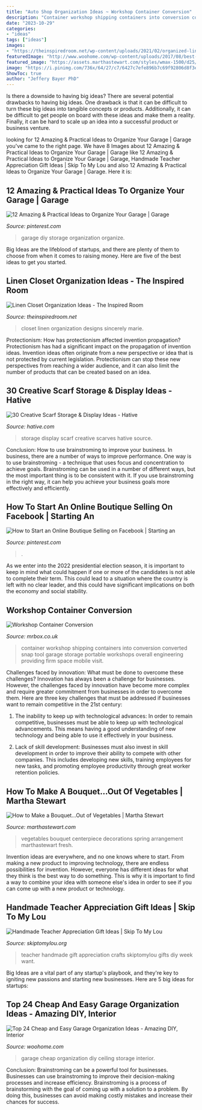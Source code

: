 ```yaml
---
title: "Auto Shop Organization Ideas ~ Workshop Container Conversion"
description: "Container workshop shipping containers into conversion converted snap tool garage storage portable workshops overall engineering providing firm space mobile visit"
date: "2023-10-29"
categories:
- "ideas"
tags: ["ideas"]
images:
- "https://theinspiredroom.net/wp-content/uploads/2021/02/organized-linen-closet-floral-wallpaper-2.jpg"
featuredImage: "http://www.woohome.com/wp-content/uploads/2017/08/best-garage-storage-ideas-22.jpg"
featured_image: "https://assets.marthastewart.com/styles/wmax-1500/d25/Culinary-Centerpiece-0316/Culinary-Centerpiece-0316.jpg?itok=ilor3sLk"
image: "https://i.pinimg.com/736x/64/27/c7/6427c7efe896b7c69f92806d8f3e997b.jpg"
ShowToc: true
author: "Jeffery Bayer PhD"
---
```



Is there a downside to having big ideas?
There are several potential drawbacks to having big ideas. One drawback is that it can be difficult to turn these big ideas into tangible concepts or products. Additionally, it can be difficult to get people on board with these ideas and make them a reality. Finally, it can be hard to scale up an idea into a successful product or business venture.

	

		
looking for 12 Amazing &amp; Practical Ideas to Organize Your Garage | Garage you've came to the right page. We have 8 Images about 12 Amazing &amp; Practical Ideas to Organize Your Garage | Garage like 12 Amazing &amp; Practical Ideas to Organize Your Garage | Garage, Handmade Teacher Appreciation Gift Ideas | Skip To My Lou and also 12 Amazing &amp; Practical Ideas to Organize Your Garage | Garage. Here it is:
		
    
## 12 Amazing &amp; Practical Ideas To Organize Your Garage | Garage

<img loading=lazy src="https://i.pinimg.com/736x/0b/86/c3/0b86c361476c0dc6948e1e060ae0aa6b.jpg" onerror="this.onerror=null;this.src='https://tse2.mm.bing.net/th?id=OIP.TDzxANFJgUoxz_n9V_iggQHaLH&amp;pid=15.1';" alt="12 Amazing &amp; Practical Ideas to Organize Your Garage | Garage">

_Source: pinterest.com_

>garage diy storage organization organize. 

	

Big Ideas are the lifeblood of startups, and there are plenty of them to choose from when it comes to raising money. Here are five of the best ideas to get you started.

    
## Linen Closet Organization Ideas - The Inspired Room

<img loading=lazy src="https://theinspiredroom.net/wp-content/uploads/2021/02/organized-linen-closet-floral-wallpaper-2.jpg" onerror="this.onerror=null;this.src='https://tse2.mm.bing.net/th?id=OIP.1-nulR4sboQ-DXLRv_GnrQHaLH&amp;pid=15.1';" alt="Linen Closet Organization Ideas - The Inspired Room">

_Source: theinspiredroom.net_

>closet linen organization designs sincerely marie. 

	

Protectionism: How has protectionism affected invention propagation?
Protectionism has had a significant impact on the propagation of invention ideas. Invention ideas often originate from a new perspective or idea that is not protected by current legislation. Protectionism can stop these new perspectives from reaching a wider audience, and it can also limit the number of products that can be created based on an idea.

    
## 30 Creative Scarf Storage &amp; Display Ideas - Hative

<img loading=lazy src="https://hative.com/wp-content/uploads/2015/03/scarf-storage-ideas/7-creative-scarf-storage-and-display-ideas.jpg" onerror="this.onerror=null;this.src='https://tse2.mm.bing.net/th?id=OIP.l2aJPKQK8__Zzwv7XVX_gAHaLI&amp;pid=15.1';" alt="30 Creative Scarf Storage &amp; Display Ideas - Hative">

_Source: hative.com_

>storage display scarf creative scarves hative source. 

	

Conclusion: How to use brainstroming to improve your business.
In business, there are a number of ways to improve performance. One way is to use brainstroming - a technique that uses focus and concentration to achieve goals. Brainstroming can be used in a number of different ways, but the most important thing is to be consistent with it. If you use brainstroming in the right way, it can help you achieve your business goals more effectively and efficiently.

    
## How To Start An Online Boutique Selling On Facebook | Starting An

<img loading=lazy src="https://i.pinimg.com/736x/64/27/c7/6427c7efe896b7c69f92806d8f3e997b.jpg" onerror="this.onerror=null;this.src='https://tse3.mm.bing.net/th?id=OIP.vqPby8yRFOE5ub5nz6XMJgHaLH&amp;pid=15.1';" alt="How to Start an Online Boutique Selling on Facebook | Starting an">

_Source: pinterest.com_

>. 

	

As we enter into the 2022 presidential election season, it is important to keep in mind what could happen if one or more of the candidates is not able to complete their term. This could lead to a situation where the country is left with no clear leader, and this could have significant implications on both the economy and social stability.

    
## Workshop Container Conversion

<img loading=lazy src="https://www.mrbox.co.uk/wp-content/uploads/2013/01/workshop-container-conversion-01.jpg" onerror="this.onerror=null;this.src='https://tse1.mm.bing.net/th?id=OIP.fvbP8hWiHI7j9MAO-NVN-wHaFj&amp;pid=15.1';" alt="Workshop Container Conversion">

_Source: mrbox.co.uk_

>container workshop shipping containers into conversion converted snap tool garage storage portable workshops overall engineering providing firm space mobile visit. 

	

Challenges faced by innovation: What must be done to overcome these challenges?
Innovation has always been a challenge for businesses. However, the challenges faced by innovation have become more complex and require greater commitment from businesses in order to overcome them. Here are three key challenges that must be addressed if businesses want to remain competitive in the 21st century:
1. The inability to keep up with technological advances: In order to remain competitive, businesses must be able to keep up with technological advancements. This means having a good understanding of new technology and being able to use it effectively in your business.

2. Lack of skill development: Businesses must also invest in skill development in order to improve their ability to compete with other companies. This includes developing new skills, training employees for new tasks, and promoting employee productivity through great worker retention policies.


    
## How To Make A Bouquet...Out Of Vegetables | Martha Stewart

<img loading=lazy src="https://assets.marthastewart.com/styles/wmax-1500/d25/Culinary-Centerpiece-0316/Culinary-Centerpiece-0316.jpg?itok=ilor3sLk" onerror="this.onerror=null;this.src='https://tse2.mm.bing.net/th?id=OIP.VgLx4ZpXlw71yFqtkCaiJQHaKh&amp;pid=15.1';" alt="How to Make a Bouquet...Out of Vegetables | Martha Stewart">

_Source: marthastewart.com_

>vegetables bouquet centerpiece decorations spring arrangement marthastewart fresh. 

	

Invention ideas are everywhere, and no one knows where to start. From making a new product to improving technology, there are endless possibilities for invention. However, everyone has different ideas for what they think is the best way to do something. This is why it is important to find a way to combine your idea with someone else's idea in order to see if you can come up with a new product or technology.

    
## Handmade Teacher Appreciation Gift Ideas | Skip To My Lou

<img loading=lazy src="http://www.skiptomylou.org/wp-content/uploads/2014/04/handmade-teacher-ideas-1.jpg" onerror="this.onerror=null;this.src='https://tse4.mm.bing.net/th?id=OIP.zuOoaYburoffQ9fGBc1u1gHaKl&amp;pid=15.1';" alt="Handmade Teacher Appreciation Gift Ideas | Skip To My Lou">

_Source: skiptomylou.org_

>teacher handmade gift appreciation crafts skiptomylou gifts diy week want. 

	

Big Ideas are a vital part of any startup's playbook, and they're key to igniting new passions and starting new businesses. Here are 5 big ideas for startups: 

    
## Top 24 Cheap And Easy Garage Organization Ideas - Amazing DIY, Interior

<img loading=lazy src="http://www.woohome.com/wp-content/uploads/2017/08/best-garage-storage-ideas-22.jpg" onerror="this.onerror=null;this.src='https://tse3.mm.bing.net/th?id=OIP.qKqF3a0PeLphi-vk87zRCACwFh&amp;pid=15.1';" alt="Top 24 Cheap and Easy Garage Organization Ideas - Amazing DIY, Interior">

_Source: woohome.com_

>garage cheap organization diy ceiling storage interior. 

	

Conclusion: Brainstroming can be a powerful tool for businesses.
Businesses can use brainstroming to improve their decision-making processes and increase efficiency. Brainstroming is a process of brainstorming with the goal of coming up with a solution to a problem. By doing this, businesses can avoid making costly mistakes and increase their chances for success.

